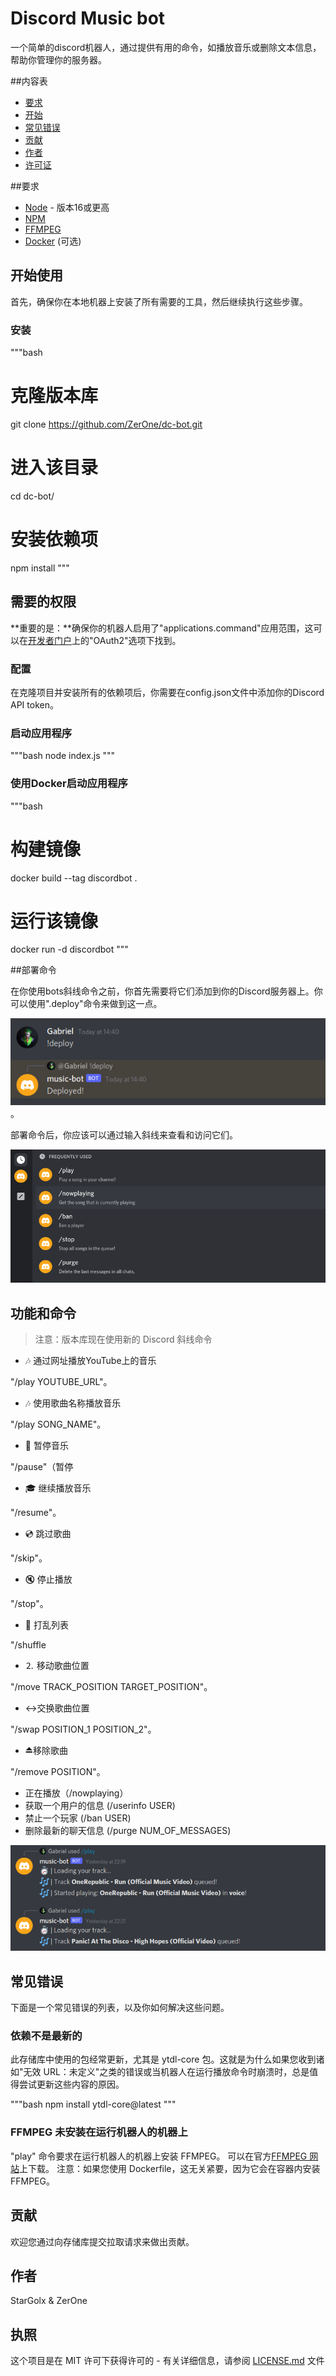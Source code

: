 <!-- # Discord Music bot

A simple discord bot that helps you manage your server by providing useful commands like playing music or deleting text messages.

You can find the tutorial about building a discord music bot [here](https://zerone.org/blog/dicord-music-bot). 

## Table of content

* [Requirements](#requirements)
* [Getting started](#getting-started)
* [Common errors](#common-errors)
* [Contributing](#contributing)
* [Author](#author)
* [License](#license)

## Requirements

- [Node](https://nodejs.org/en/) - Version 16 or higher
- [NPM](https://www.npmjs.com/)
- [FFMPEG](https://www.ffmpeg.org/)
- [Docker](https://www.docker.com/) (optional)

## Getting started

First, make sure you have all the required tools installed on your local machine then continue with these steps.

### Installation

"""bash
# Clone the repository
git clone https://github.com/ZerOne/discord-bot.git

# Enter into the directory
cd discord-bot/

# Install the dependencies
npm install
"""

## Required permissions

**Important:** Make sure that your bot has the "applications.commands" application scope enabled, which can be found under the "OAuth2" tap on the [developer portal](https://discord.com/developers/applications/)

### Configuration

After cloning the project and installing all dependencies, you need to add your Discord API token in the config.json file.

### Starting the application

"""bash
node index.js
"""

### Starting the application using Docker

"""bash
# Build the image
docker build --tag discordbot .

# Run the image
docker run -d discordbot
"""

## Deploying commands

Before you can use the bots slash command you first need to add them to your Discord server. You can use the "!deploy" command to do so.

<img src="./assets/deploy-commands.png">

After deploying the commands you should be able to see and access them by typing a slash:

<img src="./assets/commands.png">

## Features & Commands

> Note: The repository now uses the new Discord slash commands

* 🎶 Play music from YouTube via url

"/play YOUTUBE_URL"

* 🎶 Play music from using song name

"/play SONG_NAME"

* 📃 Pause music

"/pause"

* 🎓 Resume music

"/resume"

* 💿 Skip song

"/skip"

* 🔇 Stop music

"/stop"

* 🔀 Shuffle Queue

"/shuffle"

* ↕ Move song position

"/move TRACK_POSITION TARGET_POSITION"

* ↔️ Swap song positions

"/swap POSITION_1 POSITION_2"

* ⏏️ Remove song

"/remove POSITION"

* Now Playing (/nowplaying)
* Get information about a user (/userinfo USER)
* Ban a player (/ban USER)
* Delete the latest chat messages (/purge NUM_OF_MESSAGES)

<img src="./assets/playing_song.png">

## Common errors

Here is a list of common errors and how you can fix them.

### Dependencies aren't up to date

The packages used in this repository get updated often, especially the ytdl-core package. That is why it is always worth a try updating those if you get an error like "invalid URL: undefined" or when the bot crashes when running the play command.

"""bash
npm install ytdl-core@latest
"""

### FFMPEG is not installed on the machine running the bot

The "play" command requires FFMPEG to be installed on the machine that is running the bot. You can download it on the official [FFMPEG website](https://www.ffmpeg.org/). Note: This isn't relevant if you use the Dockerfile because it will install FFMPEG inside of the container.

## Contributing

You are welcome to contribute by submitting a Pull Request to the repository.

## Author

[ZerOne](https://zerone.org/)

## Support me

<a href="https://www.buymeacoffee.com/zerone" target="_blank"><img src="https://www.buymeacoffee.com/assets/img/custom_images/orange_img.png" alt="Buy Me A Coffee" style="height: 41px !important;width: 174px !important;box-shadow: 0px 3px 2px 0px rgba(190, 190, 190, 0.5) !important;-webkit-box-shadow: 0px 3px 2px 0px rgba(190, 190, 190, 0.5) !important;" ></a>

## License

This project is licensed under the MIT License - see the [LICENSE.md](LICENSE) file for details -->

# Discord Music bot

一个简单的discord机器人，通过提供有用的命令，如播放音乐或删除文本信息，帮助你管理你的服务器。

##内容表

* [要求](#requirements)
* [开始](#开始-开始)
* [常见错误](#common-errors)
* [贡献](#contributing)
* [作者](#author)
* [许可证](#license)

##要求

- [Node](https://nodejs.org/en/) - 版本16或更高
- [NPM](https://www.npmjs.com/)
- [FFMPEG](https://www.ffmpeg.org/)
- [Docker](https://www.docker.com/) (可选)

## 开始使用

首先，确保你在本地机器上安装了所有需要的工具，然后继续执行这些步骤。

### 安装

"""bash
# 克隆版本库
git clone https://github.com/ZerOne/dc-bot.git

# 进入该目录
cd dc-bot/

# 安装依赖项
npm install
"""

## 需要的权限

**重要的是：**确保你的机器人启用了"applications.command"应用范围，这可以在[开发者门户](https://discord.com/developers/applications/)上的"OAuth2"选项下找到。

### 配置

在克隆项目并安装所有的依赖项后，你需要在config.json文件中添加你的Discord API token。

### 启动应用程序

"""bash
node index.js
"""

### 使用Docker启动应用程序

"""bash
# 构建镜像
docker build --tag discordbot .

# 运行该镜像
docker run -d discordbot
"""

##部署命令

在你使用bots斜线命令之前，你首先需要将它们添加到你的Discord服务器上。你可以使用".deploy"命令来做到这一点。

<img src="./assets/deploy-commands.png">。

部署命令后，你应该可以通过输入斜线来查看和访问它们。

<img src="./assets/commands.png">

## 功能和命令

> 注意：版本库现在使用新的 Discord 斜线命令

* 🎶 通过网址播放YouTube上的音乐

"/play YOUTUBE_URL"。

* 🎶 使用歌曲名称播放音乐

"/play SONG_NAME"。

* 📃 暂停音乐

"/pause"（暂停

* 🎓 继续播放音乐

"/resume"。

* 💿 跳过歌曲

"/skip"。

* 🔇 停止播放

"/stop"。

* 🔀 打乱列表

"/shuffle

* ⒉ 移动歌曲位置

"/move TRACK_POSITION TARGET_POSITION"。

* ↔️交换歌曲位置

"/swap POSITION_1 POSITION_2"。

* ⏏️移除歌曲

"/remove POSITION"。

* 正在播放（/nowplaying）
* 获取一个用户的信息 (/userinfo USER)
* 禁止一个玩家 (/ban USER)
* 删除最新的聊天信息 (/purge NUM_OF_MESSAGES)

<img src="./assets/playing_song.png">

## 常见错误

下面是一个常见错误的列表，以及你如何解决这些问题。

### 依赖不是最新的

此存储库中使用的包经常更新，尤其是 ytdl-core 包。这就是为什么如果您收到诸如"无效 URL：未定义"之类的错误或当机器人在运行播放命令时崩溃时，总是值得尝试更新这些内容的原因。

"""bash
npm install ytdl-core@latest
"""

### FFMPEG 未安装在运行机器人的机器上

"play" 命令要求在运行机器人的机器上安装 FFMPEG。 可以在官方[FFMPEG 网站](https://www.ffmpeg.org/)上下载。 注意：如果您使用 Dockerfile，这无关紧要，因为它会在容器内安装 FFMPEG。

## 贡献

欢迎您通过向存储库提交拉取请求来做出贡献。

## 作者

StarGolx & ZerOne

## 执照

这个项目是在 MIT 许可下获得许可的 - 有关详细信息，请参阅 [LICENSE.md](LICENSE) 文件